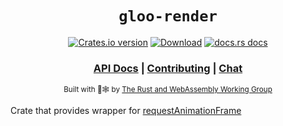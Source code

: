 <div align="center">

  <h1><code>gloo-render</code></h1>

  <p>
    <a href="https://crates.io/crates/gloo-render"><img src="https://img.shields.io/crates/v/gloo-render.svg?style=flat-square" alt="Crates.io version" /></a>
    <a href="https://crates.io/crates/gloo-render"><img src="https://img.shields.io/crates/d/gloo-render.svg?style=flat-square" alt="Download" /></a>
    <a href="https://docs.rs/gloo-render"><img src="https://img.shields.io/badge/docs-latest-blue.svg?style=flat-square" alt="docs.rs docs" /></a>
  </p>

  <h3>
    <a href="https://docs.rs/gloo-render">API Docs</a>
    <span> | </span>
    <a href="https://github.com/rustwasm/gloo/blob/master/CONTRIBUTING.md">Contributing</a>
    <span> | </span>
    <a href="https://discordapp.com/channels/442252698964721669/443151097398296587">Chat</a>
  </h3>

  <sub>Built with 🦀🕸 by <a href="https://rustwasm.github.io/">The Rust and WebAssembly Working Group</a></sub>
</div>

Crate that provides wrapper for
[requestAnimationFrame](https://developer.mozilla.org/en-US/docs/Web/API/Window/requestAnimationFrame)
